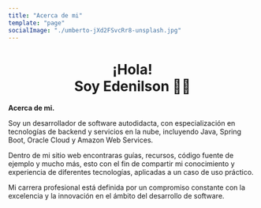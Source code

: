 ```yaml
---
title: "Acerca de mi"
template: "page"
socialImage: "./umberto-jXd2FSvcRr8-unsplash.jpg"
---
```


<h1 align='center'>
  ¡Hola! <br>
  Soy Edenilson 👨‍💻
</h1>

**Acerca de mi.**

Soy un desarrollador de software autodidacta, con especialización en tecnologías de backend y servicios en la nube, incluyendo Java, Spring Boot, Oracle Cloud y Amazon Web Services.

Dentro de mi sitio web encontraras guías, recursos, código fuente de ejemplo y mucho más, esto con el fin de compartir mi conocimiento y experiencia de diferentes tecnologías, aplicadas a un caso de uso práctico.

Mi carrera profesional está definida por un compromiso constante con la excelencia y la innovación en el ámbito del desarrollo de software.
